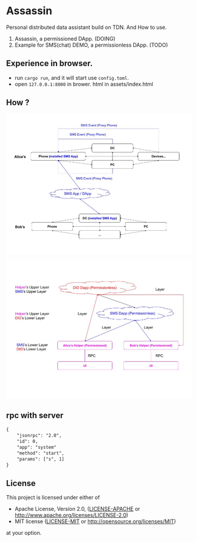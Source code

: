 # Assassin
Personal distributed data assistant build on TDN. And How to use.

1. Assassin, a permissioned DApp. (DOING)
2. Example for SMS(chat) DEMO, a permissionless DApp. (TODO)

## Experience in browser.
- run `cargo run`, and it will start use `config.toml`.
- open `127.0.0.1:8000` in brower. html in assets/index.html

## How ?
![Helper Mode](./assets/Helper.jpg)

![Helper With Others](./assets/Helper-others.jpg)

## rpc with server
```
{
    "jsonrpc": "2.0",
    "id": 0,
    "app": "system"
    "method": "start",
    "params": ["s", 1]
}
```


## License

This project is licensed under either of

 * Apache License, Version 2.0, ([LICENSE-APACHE](LICENSE-APACHE) or
   http://www.apache.org/licenses/LICENSE-2.0)
 * MIT license ([LICENSE-MIT](LICENSE-MIT) or
   http://opensource.org/licenses/MIT)

at your option.

